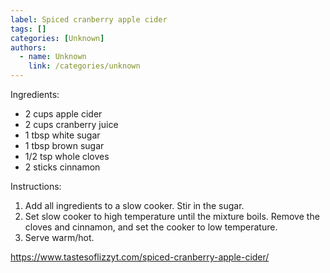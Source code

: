 ```yaml
---
label: Spiced cranberry apple cider
tags: []
categories: [Unknown]
authors:
  - name: Unknown
    link: /categories/unknown
---
```


Ingredients:
- 2 cups apple cider
- 2 cups cranberry juice
- 1 tbsp white sugar
- 1 tbsp brown sugar
- 1/2 tsp whole cloves
- 2 sticks cinnamon

Instructions:
1. Add all ingredients to a slow cooker. Stir in the sugar.
2. Set slow cooker to high temperature until the mixture boils. Remove the cloves and cinnamon, and set the cooker to low temperature.
3. Serve warm/hot.

https://www.tastesoflizzyt.com/spiced-cranberry-apple-cider/